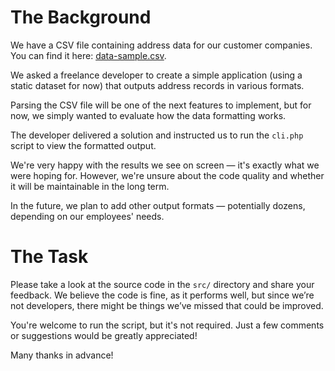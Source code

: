 # The Background

We have a CSV file containing address data for our customer companies. You can find it here: [data-sample.csv](data-sample.csv).

We asked a freelance developer to create a simple application (using a static dataset for now) that outputs address records in various formats.

Parsing the CSV file will be one of the next features to implement, but for now, we simply wanted to evaluate how the data formatting works.

The developer delivered a solution and instructed us to run the `cli.php` script to view the formatted output.

We're very happy with the results we see on screen — it's exactly what we were hoping for. However, we're unsure about the code quality and whether it will be maintainable in the long term.

In the future, we plan to add other output formats — potentially dozens, depending on our employees' needs.

# The Task

Please take a look at the source code in the `src/` directory and share your feedback. We believe the code is fine, as it performs well, but since we’re not developers, there might be things we’ve missed that could be improved.

You're welcome to run the script, but it's not required. Just a few comments or suggestions would be greatly appreciated!

Many thanks in advance!
